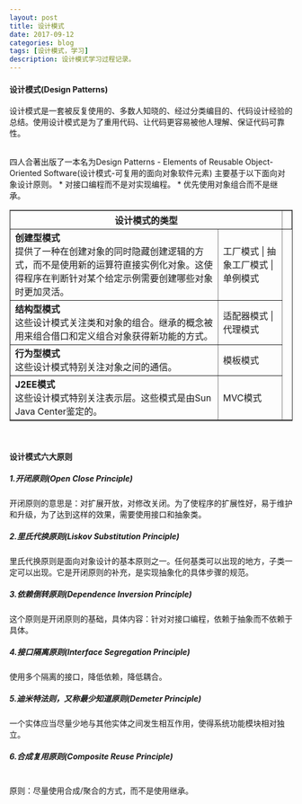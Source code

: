 ```yaml
---
layout: post
title: 设计模式
date: 2017-09-12
categories: blog
tags: [设计模式，学习]
description: 设计模式学习过程记录。
---
```


<h4>设计模式(Design Patterns)</h4>
<p>设计模式是一套被反复使用的、多数人知晓的、经过分类编目的、代码设计经验的总结。使用设计模式是为了重用代码、让代码更容易被他人理解、保证代码可靠性。</p>
<br/>
四人合著出版了一本名为Design Patterns - Elements of Reusable Object-Oriented Software(设计模式-可复用的面向对象软件元素)
主要基于以下面向对象设计原则。
*  对接口编程而不是对实现编程。
*  优先使用对象组合而不是继承。
<br/>

<table border="1" align="center">
    <th colspan="2">设计模式的类型</th>
    <th></th>
    <tr>
        <td><b>创建型模式</b><br/>提供了一种在创建对象的同时隐藏创建逻辑的方式，而不是使用新的运算符直接实例化对象。这使得程序在判断针对某个给定示例需要创建哪些对象时更加灵活。</td>
        <td>工厂模式 | 抽象工厂模式 | 单例模式</td>
    </tr>
    <tr>
        <td><b>结构型模式</b><br/>这些设计模式关注类和对象的组合。继承的概念被用来组合借口和定义组合对象获得新功能的方式。</td>
        <td>适配器模式 | 代理模式</td>
    </tr>
    <tr>
        <td><b>行为型模式</b><br/>这些设计模式特别关注对象之间的通信。</td>
        <td>模板模式</td>
    </tr>
    <tr>
        <td><b>J2EE模式</b><br/>这些设计模式特别关注表示层。这些模式是由Sun Java Center鉴定的。</td>
        <td>MVC模式</td>
    </tr>
</table>
<br/>
<h4>设计模式六大原则</h4>
<h5>1.开闭原则(Open Close Principle)</h5>
开闭原则的意思是：对扩展开放，对修改关闭。为了使程序的扩展性好，易于维护和升级，为了达到这样的效果，需要使用接口和抽象类。

<h5>2.里氏代换原则(Liskov Substitution Principle)</h5>
里氏代换原则是面向对象设计的基本原则之一。任何基类可以出现的地方，子类一定可以出现。它是开闭原则的补充，是实现抽象化的具体步骤的规范。

<h5>3.依赖倒转原则(Dependence Inversion Principle)</h5>
这个原则是开闭原则的基础，具体内容：针对对接口编程，依赖于抽象而不依赖于具体。

<h5>4.接口隔离原则(Interface Segregation Principle)</h5>
使用多个隔离的接口，降低依赖，降低耦合。

<h5>5.迪米特法则，又称最少知道原则(Demeter Principle)</h5>
一个实体应当尽量少地与其他实体之间发生相互作用，使得系统功能模块相对独立。

<h5>6.合成复用原则(Composite Reuse Principle)</h5><br/>
原则：尽量使用合成/聚合的方式，而不是使用继承。











